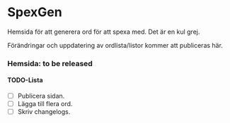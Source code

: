 # SpexGen

Hemsida för att generera ord för att spexa med. 
Det är en kul grej. 

Förändringar och uppdatering av ordlista/listor kommer att publiceras här. 

### Hemsida: **to be released**

#### __TODO-Lista__
- [ ] Publicera sidan. 
- [ ] Lägga till flera ord. 
- [ ] Skriv changelogs. 
